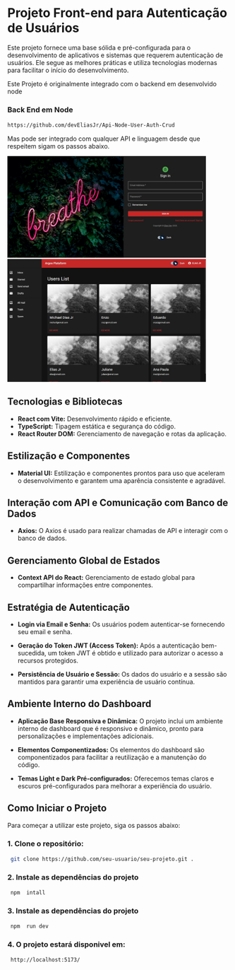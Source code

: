 # Projeto Front-end para Autenticação de Usuários

Este projeto fornece uma base sólida e pré-configurada para o desenvolvimento de aplicativos e sistemas que requerem autenticação de usuários. Ele segue as melhores práticas e utiliza tecnologias modernas para facilitar o início do desenvolvimento.

Este Projeto é originalmente integrado com o backend em desenvolvido node
### Back End em Node

```bash
https://github.com/devEliasJr/Api-Node-User-Auth-Crud
```
Mas pode ser integrado com qualquer API e linguagem desde que respeitem sigam os passos abaixo.

<div>
  <div><img src="./public/FrontEndLogin.jpg" alt="Imagem 1"width="450"></div>
  <div> <img src="./public/FrontEndDashboard.jpg" alt="Imagem 2" width="450"></div>
</div>

## Tecnologias e Bibliotecas

- **React com Vite:** Desenvolvimento rápido e eficiente.
- **TypeScript:** Tipagem estática e segurança do código.
- **React Router DOM:** Gerenciamento de navegação e rotas da aplicação.

## Estilização e Componentes

- **Material UI:** Estilização e componentes prontos para uso que aceleram o desenvolvimento e garantem uma aparência consistente e agradável.


## Interação com API e Comunicação com Banco de Dados

- **Axios:** O Axios é usado para realizar chamadas de API e interagir com o banco de dados.

## Gerenciamento Global de Estados

- **Context API do React:** Gerenciamento de estado global para compartilhar informações entre componentes.
## Estratégia de Autenticação

- **Login via Email e Senha:** Os usuários podem autenticar-se fornecendo seu email e senha.

- **Geração do Token JWT (Access Token):** Após a autenticação bem-sucedida, um token JWT é obtido e utilizado para autorizar o acesso a recursos protegidos.

- **Persistência de Usuário e Sessão:** Os dados do usuário e a sessão são mantidos para garantir uma experiência de usuário contínua.

## Ambiente Interno do Dashboard

- **Aplicação Base Responsiva e Dinâmica:** O projeto inclui um ambiente interno de dashboard que é responsivo e dinâmico, pronto para personalizações e implementações adicionais.

- **Elementos Componentizados:** Os elementos do dashboard são componentizados para facilitar a reutilização e a manutenção do código.

- **Temas Light e Dark Pré-configurados:** Oferecemos temas claros e escuros pré-configurados para melhorar a experiência do usuário.

## Como Iniciar o Projeto

Para começar a utilizar este projeto, siga os passos abaixo:

### 1. Clone o repositório:

```bash
 git clone https://github.com/seu-usuario/seu-projeto.git .
```

### 2. Instale as dependências do projeto

```bash
 npm  intall
```

### 3. Instale as dependências do projeto

```bash
 npm  run dev
```

### 4. O projeto estará disponivel em:

```bash
 http://localhost:5173/
```
